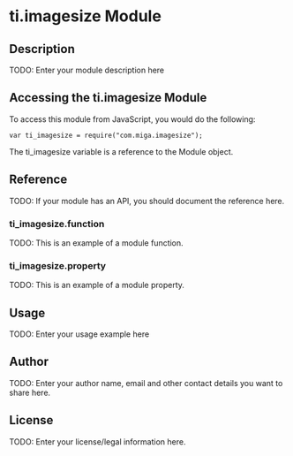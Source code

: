 # ti.imagesize Module

## Description

TODO: Enter your module description here

## Accessing the ti.imagesize Module

To access this module from JavaScript, you would do the following:

    var ti_imagesize = require("com.miga.imagesize");

The ti_imagesize variable is a reference to the Module object.

## Reference

TODO: If your module has an API, you should document
the reference here.

### ti_imagesize.function

TODO: This is an example of a module function.

### ti_imagesize.property

TODO: This is an example of a module property.

## Usage

TODO: Enter your usage example here

## Author

TODO: Enter your author name, email and other contact
details you want to share here.

## License

TODO: Enter your license/legal information here.
